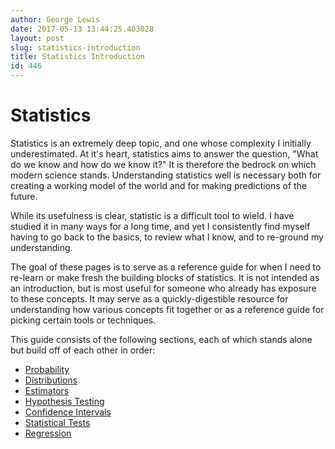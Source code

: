 ```yaml
---
author: George Lewis
date: 2017-05-13 13:44:25.403028
layout: post
slug: statistics-introduction
title: Statistics Introduction
id: 446
---
```


# Statistics

Statistics is an extremely deep topic, and one whose complexity I initially underestimated.  At it's heart, statistics aims to answer the question, "What do we know and how do we know it?"  It is therefore the bedrock on which modern science stands.  Understanding statistics well is necessary both for creating a working model of the world and for making predictions of the future.

While its usefulness is clear, statistic is a difficult tool to wield.  I have studied it in many ways for a long time, and yet I consistently find myself having to go back to the basics, to review what I know, and to re-ground my understanding.

The goal of these pages is to serve as a reference guide for when I need to re-learn or make fresh the building blocks of statistics.  It is not intended as an introduction, but is most useful for someone who already has exposure to these concepts.  It may serve as a quickly-digestible resource for understanding how various concepts fit together or as a reference guide for picking certain tools or techniques.

This guide consists of the following sections, each of which stands alone but build off of each other in order:

- <a href="/stats/probability">Probability</a>
- <a href="/stats/distributions">Distributions</a>
- <a href="/stats/estimators">Estimators</a>
- <a href="/stats/frequentist-hypothesis-testing">Hypothesis Testing</a>
- <a href="/stats/confidence-intervals">Confidence Intervals</a>
- <a href="/stats/statistical-tests">Statistical Tests</a>
- <a href="/stats/regression">Regression</a>


